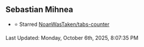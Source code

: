 <h2>Sebastian Mihnea</h2>

<!--RECENT_ACTIVITY:start-->
- ⭐ Starred [NoanWasTaken/tabs-counter](https://github.com/NoanWasTaken/tabs-counter)<br>
<!--RECENT_ACTIVITY:end-->
<!--RECENT_ACTIVITY:last_update-->
Last Updated: Monday, October 6th, 2025, 8:07:35 PM
<!--RECENT_ACTIVITY:last_update_end-->

<!---LOL-STATS-START-HERE--->
<!---LOL-STATS-END-HERE--->
